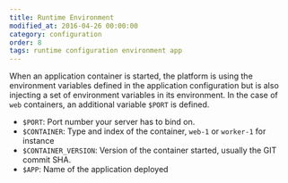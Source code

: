 ```yaml
---
title: Runtime Environment
modified_at: 2016-04-26 00:00:00
category: configuration
order: 8
tags: runtime configuration environment app
---
```


When an application container is started, the platform is using the environment
variables defined in the application configuration but is also injecting a set of
environment variables in its environment. In the case of `web` containers, an
additional variable `$PORT` is defined.

* `$PORT`: Port number your server has to bind on.
* `$CONTAINER`: Type and index of the container, `web-1` or `worker-1` for instance
* `$CONTAINER_VERSION`: Version of the container started, usually the GIT commit SHA.
* `$APP`: Name of the application deployed
